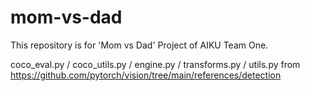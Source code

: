 # mom-vs-dad
This repository is for 'Mom vs Dad' Project of AIKU Team One.

coco_eval.py / coco_utils.py / engine.py / transforms.py / utils.py
from https://github.com/pytorch/vision/tree/main/references/detection
